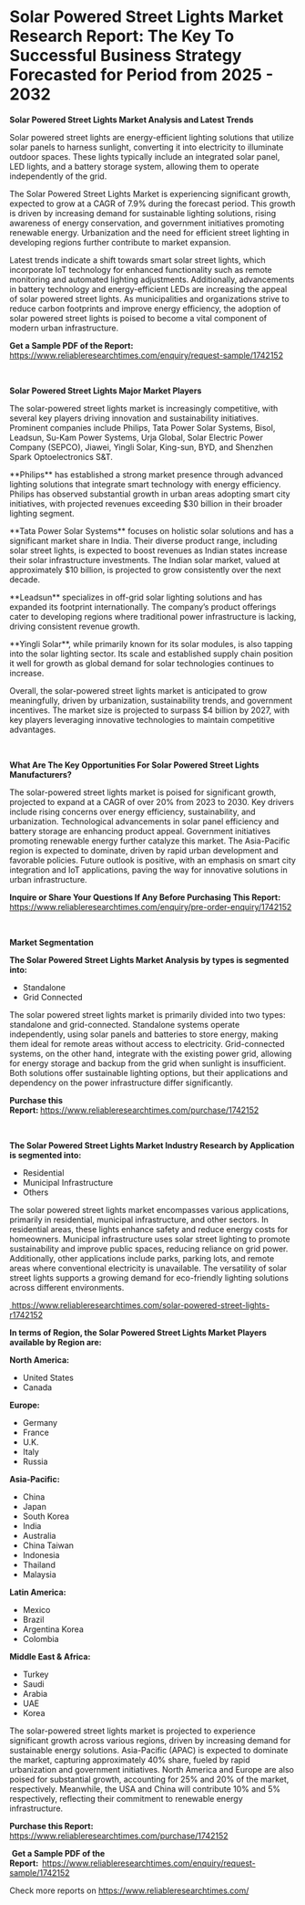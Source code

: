 <p><h1>Solar Powered Street Lights Market Research Report: The Key To Successful Business Strategy Forecasted for Period from 2025 - 2032</h1></p><p><strong>Solar Powered Street Lights Market Analysis and Latest Trends</strong></p>
<p><p>Solar powered street lights are energy-efficient lighting solutions that utilize solar panels to harness sunlight, converting it into electricity to illuminate outdoor spaces. These lights typically include an integrated solar panel, LED lights, and a battery storage system, allowing them to operate independently of the grid. </p><p>The Solar Powered Street Lights Market is experiencing significant growth, expected to grow at a CAGR of 7.9% during the forecast period. This growth is driven by increasing demand for sustainable lighting solutions, rising awareness of energy conservation, and government initiatives promoting renewable energy. Urbanization and the need for efficient street lighting in developing regions further contribute to market expansion. </p><p>Latest trends indicate a shift towards smart solar street lights, which incorporate IoT technology for enhanced functionality such as remote monitoring and automated lighting adjustments. Additionally, advancements in battery technology and energy-efficient LEDs are increasing the appeal of solar powered street lights. As municipalities and organizations strive to reduce carbon footprints and improve energy efficiency, the adoption of solar powered street lights is poised to become a vital component of modern urban infrastructure.</p></p>
<p><strong>Get a Sample PDF of the Report:&nbsp;</strong> <a href="https://www.reliableresearchtimes.com/enquiry/request-sample/1742152?utm_campaign=3548&utm_medium=2&utm_source=Github&utm_content=ia&utm_term=05042025&utm_id=solar-powered-street-lights">https://www.reliableresearchtimes.com/enquiry/request-sample/1742152</a></p>
<p>&nbsp;</p>
<p><strong>Solar Powered Street Lights Major Market Players</strong></p>
<p><p>The solar-powered street lights market is increasingly competitive, with several key players driving innovation and sustainability initiatives. Prominent companies include Philips, Tata Power Solar Systems, Bisol, Leadsun, Su-Kam Power Systems, Urja Global, Solar Electric Power Company (SEPCO), Jiawei, Yingli Solar, King-sun, BYD, and Shenzhen Spark Optoelectronics S&T.</p><p>**Philips** has established a strong market presence through advanced lighting solutions that integrate smart technology with energy efficiency. Philips has observed substantial growth in urban areas adopting smart city initiatives, with projected revenues exceeding $30 billion in their broader lighting segment.</p><p>**Tata Power Solar Systems** focuses on holistic solar solutions and has a significant market share in India. Their diverse product range, including solar street lights, is expected to boost revenues as Indian states increase their solar infrastructure investments. The Indian solar market, valued at approximately $10 billion, is projected to grow consistently over the next decade.</p><p>**Leadsun** specializes in off-grid solar lighting solutions and has expanded its footprint internationally. The company’s product offerings cater to developing regions where traditional power infrastructure is lacking, driving consistent revenue growth.</p><p>**Yingli Solar**, while primarily known for its solar modules, is also tapping into the solar lighting sector. Its scale and established supply chain position it well for growth as global demand for solar technologies continues to increase.</p><p>Overall, the solar-powered street lights market is anticipated to grow meaningfully, driven by urbanization, sustainability trends, and government incentives. The market size is projected to surpass $4 billion by 2027, with key players leveraging innovative technologies to maintain competitive advantages.</p></p>
<p>&nbsp;</p>
<p><strong>What Are The Key Opportunities For Solar Powered Street Lights Manufacturers?</strong></p>
<p><p>The solar-powered street lights market is poised for significant growth, projected to expand at a CAGR of over 20% from 2023 to 2030. Key drivers include rising concerns over energy efficiency, sustainability, and urbanization. Technological advancements in solar panel efficiency and battery storage are enhancing product appeal. Government initiatives promoting renewable energy further catalyze this market. The Asia-Pacific region is expected to dominate, driven by rapid urban development and favorable policies. Future outlook is positive, with an emphasis on smart city integration and IoT applications, paving the way for innovative solutions in urban infrastructure.</p></p>
<p><strong>Inquire or Share Your Questions If Any Before Purchasing This Report:</strong> <a href="https://www.reliableresearchtimes.com/enquiry/pre-order-enquiry/1742152?utm_campaign=3548&utm_medium=2&utm_source=Github&utm_content=ia&utm_term=05042025&utm_id=solar-powered-street-lights">https://www.reliableresearchtimes.com/enquiry/pre-order-enquiry/1742152</a></p>
<p>&nbsp;</p>
<p><strong>Market Segmentation</strong></p>
<p><strong>The Solar Powered Street Lights Market Analysis by types is segmented into:</strong></p>
<p><ul><li>Standalone</li><li>Grid Connected</li></ul></p>
<p><p>The solar powered street lights market is primarily divided into two types: standalone and grid-connected. Standalone systems operate independently, using solar panels and batteries to store energy, making them ideal for remote areas without access to electricity. Grid-connected systems, on the other hand, integrate with the existing power grid, allowing for energy storage and backup from the grid when sunlight is insufficient. Both solutions offer sustainable lighting options, but their applications and dependency on the power infrastructure differ significantly.</p></p>
<p><strong>Purchase this Report:&nbsp;</strong><a href="https://www.reliableresearchtimes.com/purchase/1742152?utm_campaign=3548&utm_medium=2&utm_source=Github&utm_content=ia&utm_term=05042025&utm_id=solar-powered-street-lights">https://www.reliableresearchtimes.com/purchase/1742152</a></p>
<p>&nbsp;</p>
<p><strong>The Solar Powered Street Lights Market Industry Research by Application is segmented into:</strong></p>
<p><ul><li>Residential</li><li>Municipal Infrastructure</li><li>Others</li></ul></p>
<p><p>The solar powered street lights market encompasses various applications, primarily in residential, municipal infrastructure, and other sectors. In residential areas, these lights enhance safety and reduce energy costs for homeowners. Municipal infrastructure uses solar street lighting to promote sustainability and improve public spaces, reducing reliance on grid power. Additionally, other applications include parks, parking lots, and remote areas where conventional electricity is unavailable. The versatility of solar street lights supports a growing demand for eco-friendly lighting solutions across different environments.</p></p>
<p><a href="https://www.reliableresearchtimes.com/solar-powered-street-lights-r1742152?utm_campaign=3548&utm_medium=2&utm_source=Github&utm_content=ia&utm_term=05042025&utm_id=solar-powered-street-lights">&nbsp;https://www.reliableresearchtimes.com/solar-powered-street-lights-r1742152</a></p>
<p><strong>In terms of Region, the Solar Powered Street Lights Market Players available by Region are:</strong></p>
<p>
    <p> <strong> North America: </strong>
        <ul>
            <li>United States</li>
            <li>Canada</li>
        </ul>
        </p> 
    <p> <strong> Europe: </strong>
        <ul>
            <li>Germany</li>
            <li>France</li>
            <li>U.K.</li>
            <li>Italy</li>
            <li>Russia</li>
        </ul>
        </p> 
    <p> <strong> Asia-Pacific: </strong>
        <ul>
            <li>China</li>
            <li>Japan</li>
            <li>South Korea</li>
            <li>India</li>
            <li>Australia</li>
            <li>China Taiwan</li>
            <li>Indonesia</li>
            <li>Thailand</li>
            <li>Malaysia</li>
        </ul>
        </p> 
    <p> <strong> Latin America: </strong>
        <ul>
            <li>Mexico</li>
            <li>Brazil</li>
            <li>Argentina Korea</li>
            <li>Colombia</li>
        </ul>
        </p> 
    <p> <strong> Middle East & Africa: </strong>
        <ul>
            <li>Turkey</li>
            <li>Saudi</li>
            <li>Arabia</li>
            <li>UAE</li>
            <li>Korea</li>
        </ul>
    </p>
    </p>
<p><p>The solar-powered street lights market is projected to experience significant growth across various regions, driven by increasing demand for sustainable energy solutions. Asia-Pacific (APAC) is expected to dominate the market, capturing approximately 40% share, fueled by rapid urbanization and government initiatives. North America and Europe are also poised for substantial growth, accounting for 25% and 20% of the market, respectively. Meanwhile, the USA and China will contribute 10% and 5% respectively, reflecting their commitment to renewable energy infrastructure.</p></p>
<p><strong>Purchase this Report: </strong><a href="https://www.reliableresearchtimes.com/purchase/1742152?utm_campaign=3548&utm_medium=2&utm_source=Github&utm_content=ia&utm_term=05042025&utm_id=solar-powered-street-lights">https://www.reliableresearchtimes.com/purchase/1742152</a></p>
<p>&nbsp;<strong>Get a Sample PDF of the Report:&nbsp;&nbsp;</strong><a href="https://www.reliableresearchtimes.com/enquiry/request-sample/1742152?utm_campaign=3548&utm_medium=2&utm_source=Github&utm_content=ia&utm_term=05042025&utm_id=solar-powered-street-lights">https://www.reliableresearchtimes.com/enquiry/request-sample/1742152</a></p>
<p><strong></strong></p>
<p>Check more reports on <a href="https://www.reliableresearchtimes.com/?utm_campaign=3548&utm_medium=2&utm_source=Github&utm_content=ia&utm_term=05042025&utm_id=solar-powered-street-lights">https://www.reliableresearchtimes.com/</a></p>